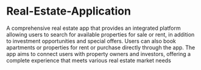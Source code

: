 # Real-Estate-Application
 A comprehensive real estate app that provides an integrated platform allowing users to search for available properties for sale or rent, in addition to investment opportunities and special offers. Users can also book apartments or properties for rent or purchase directly through the app. The app aims to connect users with property owners and investors, offering a complete experience that meets various real estate market needs
